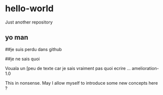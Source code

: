 # hello-world
Just another repository
## yo man

##je suis perdu dans github

##je ne sais quoi

Vouala un [peu de texte car je sais vraiment pas quoi ecrire ...
amelioration-1.0

This in nonsense. May I allow myself to introduce some new concepts here ?
